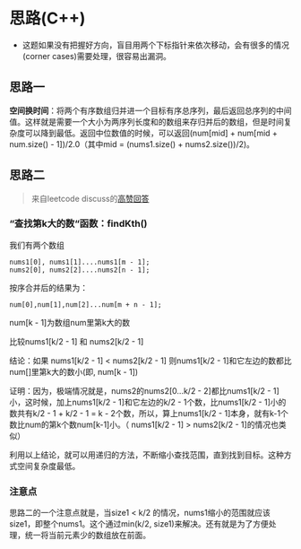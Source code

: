 # 思路(C++)
- 这题如果没有把握好方向，盲目用两个下标指针来依次移动，会有很多的情况(corner cases)需要处理，很容易出漏洞。
## 思路一
**空间换时间**：将两个有序数组归并进一个目标有序总序列，最后返回总序列的中间值。这样就是需要一个大小为两序列长度和的数组来存归并后的数组，但是时间复杂度可以降到最低。返回中位数值的时候，可以返回(num[mid] + num[mid + num.size() - 1])/2.0（其中mid = (nums1.size() + nums2.size())/2)。
## 思路二
> 来自leetcode discuss的[高赞回答](https://leetcode.com/problems/median-of-two-sorted-arrays/discuss/2588/O(lg(m%2Bn))-c%2B%2B-solution-using-kth-smallest-number)

### “查找第k大的数“函数：findKth()

我们有两个数组
```
nums1[0], nums1[1]....nums1[m - 1];
nums2[0], nums2[2]....nums2[n - 1];
```
按序合并后的结果为：

`num[0],num[1],num[2]...num[m + n - 1];`

num[k - 1]为数组num里第k大的数

比较nums1[k/2 - 1] 和 nums2[k/2 - 1]

结论：如果 nums1[k/2 - 1] < nums2[k/2 - 1]
则nums1[k/2 - 1]和它左边的数都比num[]里第k大的数小(即, num[k - 1])

证明：因为，极端情况就是，nums2的nums2[0...k/2 - 2]都比nums1[k/2 - 1]小，这时候，加上nums1[k/2 - 1]和它左边的k/2 - 1个数，比nums1[k/2 - 1]小的数共有k/2 - 1 + k/2 - 1 = k - 2个数，所以，算上nums1[k/2 - 1]本身，就有k-1个数比num的第k个数num[k-1]小。（ nums1[k/2 - 1] > nums2[k/2 - 1]的情况也类似）

利用以上结论，就可以用递归的方法，不断缩小查找范围，直到找到目标。这种方式空间复杂度最低。

### 注意点
思路二的一个注意点就是，当size1 < k/2 的情况，nums1缩小的范围就应该size1，即整个nums1。这个通过min(k/2, size1)来解决。还有就是为了方便处理，统一将当前元素少的数组放在前面。
